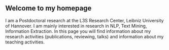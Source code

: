 ## Welcome to my homepage

I am a Postdoctoral research at the L3S Research Center, Leibniz University of Hannover. I am mainly interested in research in NLP, Text Mining, Information Extraction. In this page you will find information about my research activities (publications, reviewing, talks) and information about my teaching activities.
